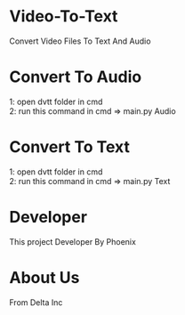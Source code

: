 # Video-To-Text
  Convert Video Files To Text And Audio

# Convert To Audio
  1: open dvtt folder in cmd <br />
  2: run this command in cmd => main.py Audio <Your Video File Path>

# Convert To Text
  1: open dvtt folder in cmd <br />
  2: run this command in cmd => main.py Text <Your Video File Path> <Your Outpot Audio File Path>

# Developer
  This project Developer By Phoenix

# About Us
  From Delta Inc

